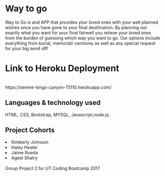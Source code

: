 <h1>Way to go</h1>
<p> Way to Go is and APP that provides your loved ones with your well planned wishes once you have gone to your final destitnation.
By planning out exactly what you want for your final fairwell you relieve your loved ones from the burden of guessing which way you want to go.
Our options include everything from burial, memorial/ cerimony as well as any special request for your big send off!
</p>

<p> <h1> Link to Heroku Deployment</h1>
<br>
https://serene-kings-canyon-75110.herokuapp.com/
<br>
</p>

<h2>Languages & technology used</h2>
HTML, CSS, Bootstrap, MYSQL, Javascript,node.js,

<h2>Project Cohorts</h2>
<li>Kimberly Johnson</li>
<li>Haley Hester</li>
<li>Jaime Rueda</li>
<li>Ageel Shatry</li>

<br>
<footer>Group Project 2 for UT Coding Bootcamp 2017</footer>
